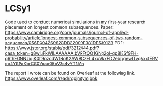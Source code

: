 # LCSy1
Code used to conduct numerical simulations in my first-year research placement on longest common subsequences.
Paper: https://www.cambridge.org/core/journals/journal-of-applied-probability/article/longest-common-subsequences-of-two-random-sequences/056EC0426982CDB22099F381DE53912B
PDF: https://www.jstor.org/stable/pdf/3212444.pdf?casa_token=g8wluFkWlLAAAAAA:bVRFtQQ1GNq2ol-qp8IESf9FH-q6thFGNNzigiK0h9pzcdW1NqK2AWBCzEL4xuVkxFD2ebjxgewITvgVxxtERVee4YSPaKbrCS0Vcae05xV2s4vYTNAn

The report I wrote can be found on Overleaf at the following link.
https://www.overleaf.com/read/rgpjmtymjbpk
